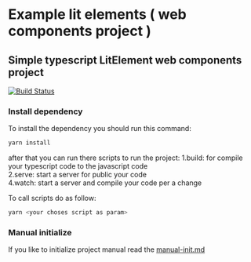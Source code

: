 # Example lit elements ( web components project )

## Simple typescript LitElement web components project

[![Build Status](https://travis-ci.org/joemccann/dillinger.svg?branch=master)](https://travis-ci.org/joemccann/dillinger)

### Install dependency

To install the dependency you should run this command:  

```bash
yarn install
```

after that you can run there scripts to run the project:
  1.build: for compile your typescript code to the javascript code  
  2.serve: start a server for public your code  
  4.watch: start a server and compile your code per a change  

To call scripts do as follow:  

```bash
yarn <your choses script as param>
```

### Manual initialize

If you like to initialize project manual read the [manual-init.md](doc/manual-init.md)  
